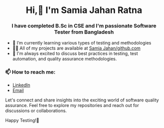 <h1 align="center">Hi,👋 I'm Samia Jahan Ratna</h1>
<h3 align="center"> I have completed B.Sc in CSE and I'm passionate Software Tester from Bangladesh</h3>






- 🌱 I’m currently learning various types of testing and methodologies
- 👨‍💻 All of my projects are available at   [Samia Jahan/github.com](https://github.com/samiaJahan929)
- 💬 I'm always excited to discuss best practices in testing, test automation, and quality assurance methodologies.
  
<h3>📫 How to reach me:</h3>

- <a href = "https://www.linkedin.com/in/samia-jahan-04a9b6230/">LinkedIn</a>
- <a href = "samiajahan763@gmail.com">Email</a>

Let's connect and share insights into the exciting world of software quality assurance. Feel free to explore my repositories and reach out for discussions or collaborations.


Happy Testing!🚀
